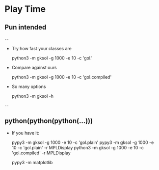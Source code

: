 # Play Time

## Pun intended

--

* Try how fast your classes are


    python3 -m gksol -g 1000 -e 10 -c 'gol.<module name>'

* Compare against ours


    python3 -m gksol -g 1000 -e 10 -c 'gol.compiled'
    
* So many options


    python3 -m gksol -h

--

## python(python(python(...)))

* If you have it:


    pypy3 -m gksol -g 1000 -e 10 -c 'gol.plain'
    pypy3 -m gksol -g 1000 -e 10 -c 'gol.plain' -r MPLDisplay
    python3 -m gksol -g 1000 -e 10 -c 'gol.compiled' -r MPLDisplay

    pypy3 -m matplotlib

